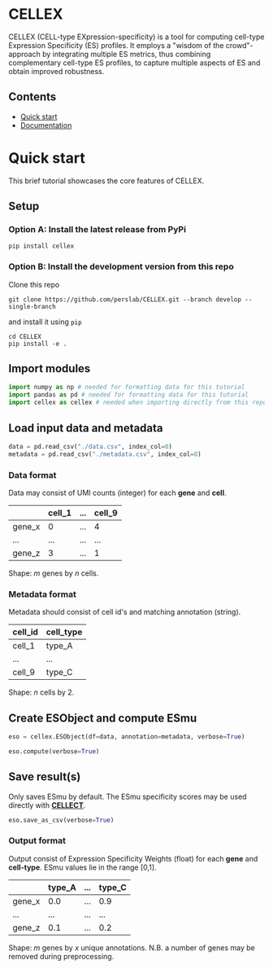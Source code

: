 # CELLEX
CELLEX (CELL-type EXpression-specificity) is a tool for computing cell-type Expression Specificity (ES) profiles. It employs a "wisdom of the crowd"-approach by integrating multiple ES metrics, thus combining complementary cell-type ES profiles, to capture multiple aspects of ES and obtain improved robustness.



## Contents
* [Quick start](#Quick-start)
* [Documentation](docs/)


# Quick start
This brief tutorial showcases the core features of CELLEX.

## Setup
### Option A: Install the latest release from PyPi
```
pip install cellex
```

### Option B: Install the development version from this repo
Clone this repo
```
git clone https://github.com/perslab/CELLEX.git --branch develop --single-branch
```
and install it using `pip`
```
cd CELLEX
pip install -e .
```

## Import modules
```python
import numpy as np # needed for formatting data for this tutorial
import pandas as pd # needed for formatting data for this tutorial
import cellex as cellex # needed when importing directly from this repo
```

## Load input data and metadata
```python
data = pd.read_csv("./data.csv", index_col=0)
metadata = pd.read_csv("./metadata.csv", index_col=0)
```

### Data format
Data may consist of UMI counts (integer) for each **gene** and **cell**.

|               | cell_1                | ... | cell_9                 |
|---------------|-----------------------|-----|------------------------|
| gene_x        | 0                     | ... | 4                      |
| ...           | ...                   | ... | ...                    |
| gene_z        | 3                     | ... | 1                      |

Shape: *m* genes by *n* cells.

### Metadata format
Metadata should consist of cell id's and matching annotation (string).

| cell_id                | cell_type |
|------------------------|-----------|
| cell_1                 | type_A    |
| ...                    | ...       |
| cell_9                 | type_C    |

Shape: *n* cells by 2.

## Create ESObject and compute ESmu

```python
eso = cellex.ESObject(df=data, annotation=metadata, verbose=True)

eso.compute(verbose=True)
```

## Save result(s)
Only saves ESmu by default. The ESmu specificity scores may be used directly with **[CELLECT](https://github.com/perslab/CELLECT)**.

```python
eso.save_as_csv(verbose=True)
```

### Output format
Output consist of Expression Specificity Weights (float) for each **gene** and **cell-type**. ESmu values lie in the range [0,1].

|               | type_A                | ... | type_C                 |
|---------------|-----------------------|-----|------------------------|
| gene_x        | 0.0                   | ... | 0.9                    |
| ...           | ...                   | ... | ...                    |
| gene_z        | 0.1                   | ... | 0.2                    |

Shape: *m* genes by *x* unique annotations. N.B. a number of genes may be removed during preprocessing.

